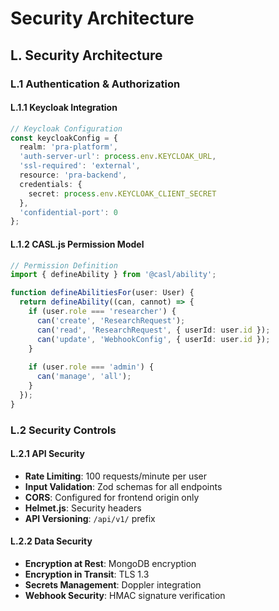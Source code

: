 # Security Architecture

## L. Security Architecture

### L.1 Authentication & Authorization

#### L.1.1 Keycloak Integration

```typescript
// Keycloak Configuration
const keycloakConfig = {
  realm: 'pra-platform',
  'auth-server-url': process.env.KEYCLOAK_URL,
  'ssl-required': 'external',
  resource: 'pra-backend',
  credentials: {
    secret: process.env.KEYCLOAK_CLIENT_SECRET
  },
  'confidential-port': 0
};
```

#### L.1.2 CASL.js Permission Model

```typescript
// Permission Definition
import { defineAbility } from '@casl/ability';

function defineAbilitiesFor(user: User) {
  return defineAbility((can, cannot) => {
    if (user.role === 'researcher') {
      can('create', 'ResearchRequest');
      can('read', 'ResearchRequest', { userId: user.id });
      can('update', 'WebhookConfig', { userId: user.id });
    }
    
    if (user.role === 'admin') {
      can('manage', 'all');
    }
  });
}
```

### L.2 Security Controls

#### L.2.1 API Security
- **Rate Limiting**: 100 requests/minute per user
- **Input Validation**: Zod schemas for all endpoints
- **CORS**: Configured for frontend origin only
- **Helmet.js**: Security headers
- **API Versioning**: `/api/v1/` prefix

#### L.2.2 Data Security
- **Encryption at Rest**: MongoDB encryption
- **Encryption in Transit**: TLS 1.3
- **Secrets Management**: Doppler integration
- **Webhook Security**: HMAC signature verification